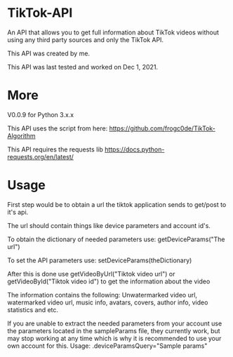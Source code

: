 # TikTok-API
An API that allows you to get full information about TikTok videos without using any third party sources and only the TikTok API.

This API was created by me.

This API was last tested and worked on Dec 1, 2021.

# More
V0.0.9 for Python 3.x.x

This API uses the script from here: https://github.com/frogc0de/TikTok-Algorithm

This API requires the requests lib https://docs.python-requests.org/en/latest/

# Usage
First step would be to obtain a url the tiktok application sends to get/post to it's api.

The url should contain things like device parameters and account id's.

To obtain the dictionary of needed parameters use: getDeviceParams("The url")

To set the API parameters use: setDeviceParams(theDictionary)

After this is done use getVideoByUrl("Tiktok video url") or getVideoById("Tiktok video id") to get the information about the video

The information contains the following: Unwatermarked video url, watermarked video url, music info, avatars, covers, author info, video statistics and etc.


If you are unable to extract the needed parameters from your account use the parameters located in the sampleParams file, they currently work, but may stop working at any time which is why it is recommended to use your own account for this. Usage: .deviceParamsQuery="Sample params"




